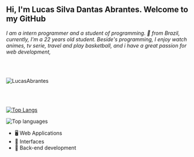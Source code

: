## Hi, I'm Lucas Silva Dantas Abrantes. Welcome to my GitHub

*I am a intern programmer and a student of programming. 🚀 from Brazil, currently, I'm a 22 years old student. Beside's programming, I enjoy watch animes, tv serie, travel and play basketball, and i have a great passion for web development,*

<br>
<br>

![LucasAbrantes](https://github-readme-stats.vercel.app/api?username=lucasabrantes1&show_icons=true&theme=tokyonight)

<br>
<br>

[![Top Langs](https://github-readme-stats.vercel.app/api/top-langs/?username=lucasabrantes1&layout=compact)](https://github.com/anuraghazra/github-readme-stats)

<img src="https://github-readme-stats.vercel.app/api/top-langs/?username=lucasabrantes1=algolia" alt="Top languages"/>
<br>



- 🖥 Web Applications
- 🎨 Interfaces
- 🔌 Back-end development


